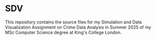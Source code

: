 # SDV

This repository contains the source files for my Simulation and Data Visualization Assignment on Crime Data Analysis in Summer 2025 of my MSc Computer Science degree at King's College London.

